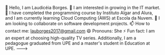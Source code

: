 👋 Hello, I am Laudicéia Borges.
👀 I am interested in growing in the IT market.
🌱 I have completed the programming course by Instituto Algar and Alura, and I am currently learning Cloud Computing (AWS) at Escola da Nuvem.
💞️ I am looking to collaborate on software development projects.
📫 How to contact me: lauborges2017@gmail.com
😄 Pronouns: She
⚡ Fun fact: I am an expert at choosing high-quality TV series. Additionally, I am a pedagogue graduated from UPE and a master's student in Education at UPE.
--->
